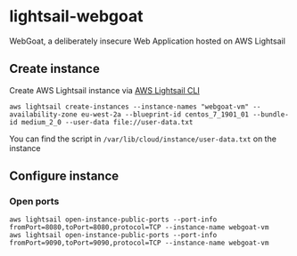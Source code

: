 # lightsail-webgoat
WebGoat, a deliberately insecure Web Application hosted on AWS Lightsail

## Create instance
Create AWS Lightsail instance via [AWS Lightsail CLI](https://docs.aws.amazon.com/cli/latest/reference/lightsail/index.html "AWS Lightsail CLI")
```
aws lightsail create-instances --instance-names "webgoat-vm" --availability-zone eu-west-2a --blueprint-id centos_7_1901_01 --bundle-id medium_2_0 --user-data file://user-data.txt
```
You can find the script in `/var/lib/cloud/instance/user-data.txt` on the instance

## Configure instance
### Open ports
```
aws lightsail open-instance-public-ports --port-info fromPort=8080,toPort=8080,protocol=TCP --instance-name webgoat-vm
aws lightsail open-instance-public-ports --port-info fromPort=9090,toPort=9090,protocol=TCP --instance-name webgoat-vm
```
